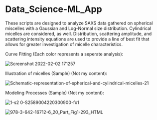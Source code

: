 # Data_Science-ML_App
These scripts are designed to analyze SAXS data gathered on spherical miscelles with a Gaussian and Log-Normal size distribution. Cylindrical micelles are considered, as well. Distribution, scattering amplitude, and scattering intensity equations are used to provide a line of best fit that allows for greater investigation of micelle characteristics.

Curve Fitting (Each color represents a seperate analysis):

![Screenshot 2022-02-02 171257](https://user-images.githubusercontent.com/75232089/152246291-3633807a-4678-4872-bf80-3c1c50031da4.png)


Illustration of micelles (Sample) (Not my content): 

![Schematic-representation-of-spherical-and-cylindrical-micelles-21](https://user-images.githubusercontent.com/75232089/150587711-cb972e08-a31e-4ac0-a193-18c748a2a6c3.png)

Modeling Processes (Sample) (Not my content):

![1-s2 0-S2589004220300900-fx1](https://user-images.githubusercontent.com/75232089/150587727-d2712d17-ba3e-4a4b-a5f9-8a4ab10927c2.jpg)

![978-3-642-16712-6_20_Part_Fig1-293_HTML](https://user-images.githubusercontent.com/75232089/150587736-23f173fc-c2f4-45e2-bf68-3ec0ab96af26.png)

